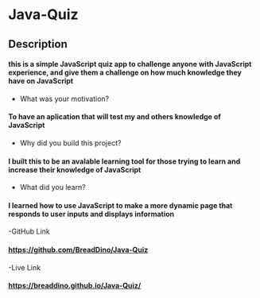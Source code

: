 # Java-Quiz

## Description
#### this is a simple JavaScript quiz app to challenge anyone with JavaScript experience, and give them a challenge on how much knowledge they have on JavaScript

- What was your motivation?
#### To have an aplication that will test my and others knowledge of JavaScript

- Why did you build this project?
#### I built this to be an avalable learning tool for those trying to learn and increase their knowledge of JavaScript

- What did you learn?
#### I learned how to use JavaScript to make a more dynamic page that responds to user inputs and displays information

-GitHub Link
#### https://github.com/BreadDino/Java-Quiz
-Live Link
#### https://breaddino.github.io/Java-Quiz/
